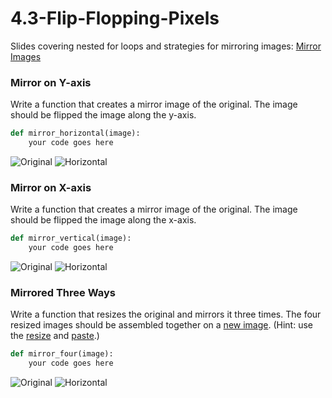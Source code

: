 # 4.3-Flip-Flopping-Pixels

Slides covering nested for loops and strategies for mirroring images: [Mirror Images](https://docs.google.com/presentation/d/1M8xil_OlxgiILVgYPL4Wdt4AWksry1xEyCKZw4Za6VY/edit?usp=sharing) 

### Mirror on Y-axis

Write a function that creates a mirror image of the original. The image should be flipped the image along the y-axis.
```python 
def mirror_horizontal(image):
    your code goes here
```
![Original](images/vancouver.jpg)
![Horizontal](images/mirroredhorizontal.png)

### Mirror on X-axis
Write a function that creates a mirror image of the original. The image should be flipped the image along the x-axis.
```python
def mirror_vertical(image):
    your code goes here
```
![Original](images/vancouver.jpg)
![Horizontal](images/mirroredvertical.png)



 
### Mirrored Three Ways
Write a function that resizes the original and mirrors it three times. The four resized images should be assembled together on a [new image](https://www.geeksforgeeks.org/python-pil-image-new-method/). (Hint: use the [resize](eeksforgeeks.org/python-pil-image-resize-method/) and [paste](https://www.geeksforgeeks.org/python-pil-paste-and-rotate-method/).)
```python
def mirror_four(image):
    your code goes here
```
 
![Original](images/vancouver.jpg)
![Horizontal](images/mirroredfour.png)
